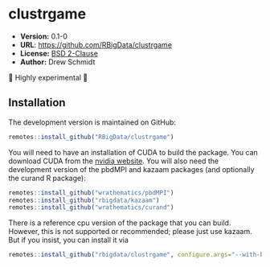 # clustrgame

* **Version:** 0.1-0
* **URL**: https://github.com/RBigData/clustrgame
* **License:** [BSD 2-Clause](http://opensource.org/licenses/BSD-2-Clause)
* **Author:** Drew Schmidt

🚨 Highly experimental 🚨



## Installation

The development version is maintained on GitHub:

```r
remotes::install_github("RBigData/clustrgame")
```

You will need to have an installation of CUDA to build the package. You can download CUDA from the [nvidia website](https://developer.nvidia.com/cuda-downloads). You will also need the development version of the pbdMPI and kazaam packages (and optionally the curand R package):

```r
remotes::install_github("wrathematics/pbdMPI")
remotes::install_github("rbigdata/kazaam")
remotes::install_github("wrathematics/curand")
```

There is a reference cpu version of the package that you can build. However, this is not supported or recommended; please just use kazaam. But if you insist, you can install it via

```r
remotes::install_github("rbigdata/clustrgame", configure.args="--with-backend=CPU")
```
